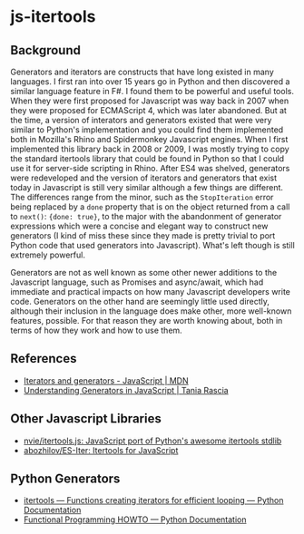 # js-itertools

## Background

Generators and iterators are constructs that have long existed in many languages. I first ran into over 15 years go in Python and then discovered a similar language feature in F#. I found them to be powerful and useful tools. When they were first proposed for Javascript was way back in 2007 when they were proposed for ECMAScript 4, which was later abandoned. But at the time, a version of interators and generators existed that were very similar to Python's implementation and you could find them implemented both in Mozilla's Rhino and Spidermonkey Javascript engines. When I first implemented this library back in 2008 or 2009, I was mostly trying to copy the standard itertools library that could be found in Python so that I could use it for server-side scripting in Rhino. After ES4 was shelved, generators were redeveloped and the version of iterators and generators that exist today in Javascript is still very similar although a few things are different. The differences range from the minor, such as the `StopIteration` error being replaced by a `done` property that is on the object returned from a call to `next()`: `{done: true}`, to the major with the abandonment of generator expressions which were a concise and elegant way to construct new generators (I kind of miss these since they made is pretty trivial to port Python code that used generators into Javascript). What's left though is still extremely powerful.

Generators are not as well known as some other newer additions to the Javascript language, such as Promises and async/await, which had immediate and practical impacts on how many Javascript developers write code. Generators on the other hand are seemingly little used directly, although their inclusion in the language does make other, more well-known features, possible. For that reason they are worth knowing about, both in terms of how they work and how to use them.

## References

- [Iterators and generators - JavaScript | MDN](https://developer.mozilla.org/en-US/docs/Web/JavaScript/Guide/Iterators_and_Generators)
- [Understanding Generators in JavaScript | Tania Rascia](https://www.taniarascia.com/understanding-generators-in-javascript/)

## Other Javascript Libraries

- [nvie/itertools.js: JavaScript port of Python's awesome itertools stdlib](https://github.com/nvie/itertools.js)
- [abozhilov/ES-Iter: Itertools for JavaScript](https://github.com/abozhilov/ES-Iter)

## Python Generators

- [itertools — Functions creating iterators for efficient looping — Python Documentation](https://docs.python.org/3/library/itertools.html)
- [Functional Programming HOWTO — Python Documentation](https://docs.python.org/3/howto/functional.html)
